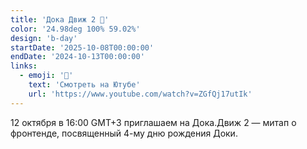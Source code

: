 ```yaml
---
title: 'Дока Движ 2 👀'
color: '24.98deg 100% 59.02%'
design: 'b-day'
startDate: '2025-10-08T00:00:00'
endDate: '2024-10-13T00:00:00'
links:
  - emoji: '🎁'
    text: 'Смотреть на Ютубe'
    url: 'https://www.youtube.com/watch?v=ZGfQj17utIk'
---
```


12 октября в 16:00 GMT+3 приглашаем на Дока.Движ 2 — митап о фронтенде, посвященный 4-му дню рождения Доки.
